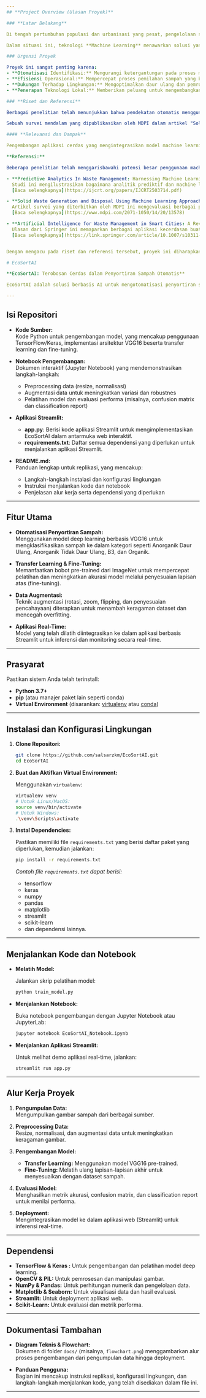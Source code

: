 ```yaml
---
## **Project Overview (Ulasan Proyek)**

### **Latar Belakang**

Di tengah pertumbuhan populasi dan urbanisasi yang pesat, pengelolaan sampah telah menjadi salah satu tantangan terbesar di banyak negara, khususnya di Indonesia. Volume sampah yang terus meningkat tidak hanya memberi tekanan pada infrastruktur pengelolaan, tetapi juga menimbulkan dampak serius terhadap lingkungan dan kesehatan masyarakat. Saat ini, proses pemilahan dan pengelolaan sampah masih banyak dilakukan secara manual, yang rentan terhadap kesalahan dan kurang efisien.

Dalam situasi ini, teknologi **Machine Learning** menawarkan solusi yang inovatif dan praktis. Dengan menganalisis data citra secara otomatis, model machine learning dapat mengidentifikasi jenis-jenis sampah seperti Sampah Anorganik, Sampah Berbahaya, Sampah Elektronik, Sampah Organik, dan Sampah yang Bisa Didaur Ulang. Implementasi model berdasarkan TensorFlow yang dikembangkan dari awal ini diharapkan mampu meningkatkan akurasi dan kecepatan identifikasi, sehingga membantu meningkatkan efisiensi pengelolaan dan daur ulang sampah.

### Urgensi Proyek

Proyek ini sangat penting karena:
- **Otomatisasi Identifikasi:** Mengurangi ketergantungan pada proses manual yang lambat dan rawan kesalahan dengan menerapkan sistem otomatisasi yang mampu mengklasifikasikan sampah secara real-time.
- **Efisiensi Operasional:** Mempercepat proses pemilahan sampah yang berujung pada pengelolaan yang lebih efisien dan mengurangi biaya operasional dalam proses pengolahan sampah.
- **Dukungan Terhadap Lingkungan:** Mengoptimalkan daur ulang dan pemrosesan sampah yang ramah lingkungan, sehingga berkontribusi pada pencegahan pencemaran dan peningkatan kualitas hidup masyarakat.
- **Penerapan Teknologi Lokal:** Memberikan peluang untuk mengembangkan solusi teknologi lokal yang relevan dengan konteks dan tantangan geografis, ekonomi, dan sosial di Indonesia.

### **Riset dan Referensi**

Berbagai penelitian telah menunjukkan bahwa pendekatan otomatis menggunakan machine learning dan computer vision dapat mengatasi tantangan ini dengan memungkinkan identifikasi sampah secara real-time serta memberikan data akurat untuk proses daur ulang dan pengolahan limbah. Misalnya, studi yang dipublikasikan dalam "Predictive Analytics In Waste Management: Harnessing Machine Learning For Sustainable Solutions" menyoroti potensi analitik prediktif dalam mengoptimalkan sistem pengelolaan sampah secara berkelanjutan dengan mengintegrasikan teknologi machine learning dan sensor canggih .

Sebuah survei mendalam yang dipublikasikan oleh MDPI dalam artikel "Solid Waste Generation and Disposal Using Machine Learning Approaches: A Survey of Solutions and Challenges" menguraikan tantangan serta solusi berbasis machine learning yang dapat meningkatkan keakuratan prediksi dan efisiensi operasional dalam pengelolaan sampah. Selain itu, ulasan terbaru dalam "Artificial Intelligence for Waste Management in Smart Cities: A Review" dari Springer menunjukkan bahwa penerapan kecerdasan buatan tidak hanya mengurangi biaya logistik tetapi juga mengoptimalkan proses pemilahan dan daur ulang sampah, yang merupakan langkah penting dalam transformasi menuju smart cities .

#### **Relevansi dan Dampak**

Pengembangan aplikasi cerdas yang mengintegrasikan model machine learning untuk identifikasi sampah ini memiliki dampak strategis dalam mendukung program pengelolaan sampah yang lebih efisien, mengurangi pencemaran, serta memberikan kontribusi nyata terhadap pencapaian target pembangunan berkelanjutan. Dengan mengadopsi pendekatan teknologi ini, diharapkan dapat meningkatkan akurasi pemilahan sampah dan memberikan data insight yang berguna bagi pengambil kebijakan untuk merancang sistem pengelolaan limbah yang lebih responsif dan adaptif terhadap kondisi riil. Proyek ini tidak hanya menawarkan solusi praktis untuk permasalahan lingkungan yang mendesak, tetapi juga membuka peluang inovasi dalam integrasi teknologi kecerdasan buatan untuk mengoptimalkan proses operasional di berbagai sektor .

**Referensi:**

Beberapa penelitian telah menggarisbawahi potensi besar penggunaan machine learning dalam pengelolaan sampah:

- **Predictive Analytics In Waste Management: Harnessing Machine Learning For Sustainable Solutions**  
  Studi ini mengilustrasikan bagaimana analitik prediktif dan machine learning dapat diintegrasikan dengan teknologi sensor untuk mengoptimalkan pemilahan dan pengelolaan sampah secara berkelanjutan.  
  [Baca selengkapnya](https://ijcrt.org/papers/IJCRT2503714.pdf)

- **Solid Waste Generation and Disposal Using Machine Learning Approaches: A Survey of Solutions and Challenges**  
  Artikel survei yang diterbitkan oleh MDPI ini mengevaluasi berbagai pendekatan machine learning yang telah diaplikasikan dalam mengatasi tantangan pengelolaan sampah, mulai dari prediksi jumlah sampah hingga optimisasi proses pengumpulan.  
  [Baca selengkapnya](https://www.mdpi.com/2071-1050/14/20/13578)

- **Artificial Intelligence for Waste Management in Smart Cities: A Review**  
  Ulasan dari Springer ini memaparkan berbagai aplikasi kecerdasan buatan dalam pengelolaan sampah, termasuk penggunaan AI untuk optimasi rute pengumpulan dan peningkatan efisiensi operasional di era smart cities.  
  [Baca selengkapnya](https://link.springer.com/article/10.1007/s10311-023-01604-3)


Dengan mengacu pada riset dan referensi tersebut, proyek ini diharapkan tidak hanya memberikan solusi praktis dalam identifikasi sampah, tetapi juga mendukung pengembangan strategi pengelolaan sampah yang berkelanjutan dan efisien. Ini merupakan langkah integratif yang mempertemukan inovasi teknologi dengan tantangan pengelolaan lingkungan, sejalan dengan upaya membangun smart cities yang lebih bersih dan pintar.

# EcoSortAI

**EcoSortAI: Terobosan Cerdas dalam Penyortiran Sampah Otomatis**

EcoSortAI adalah solusi berbasis AI untuk mengotomatisasi penyortiran sampah guna meningkatkan efisiensi pengelolaan limbah dan mendukung keberlanjutan lingkungan. Proyek ini menggunakan model deep learning (VGG16) yang dioptimalkan melalui teknik transfer learning, fine-tuning, dan data augmentasi untuk menghasilkan klasifikasi sampah dengan akurasi yang tinggi.

---
```


## Isi Repositori

- **Kode Sumber:**  
  Kode Python untuk pengembangan model, yang mencakup penggunaan TensorFlow/Keras, implementasi arsitektur VGG16 beserta transfer learning dan fine-tuning.

- **Notebook Pengembangan:**  
  Dokumen interaktif (Jupyter Notebook) yang mendemonstrasikan langkah-langkah:
  - Preprocessing data (resize, normalisasi)
  - Augmentasi data untuk meningkatkan variasi dan robustnes
  - Pelatihan model dan evaluasi performa (misalnya, confusion matrix dan classification report)

- **Aplikasi Streamlit:**
  - **app.py**: Berisi kode aplikasi Streamlit untuk mengimplementasikan EcoSortAI dalam antarmuka web interaktif.
  - **requirements.txt**: Daftar semua dependensi yang diperlukan untuk menjalankan aplikasi Streamlit.

- **README.md:**  
  Panduan lengkap untuk replikasi, yang mencakup:
  - Langkah-langkah instalasi dan konfigurasi lingkungan
  - Instruksi menjalankan kode dan notebook
  - Penjelasan alur kerja serta dependensi yang diperlukan

---

## Fitur Utama

- **Otomatisasi Penyortiran Sampah:**  
  Menggunakan model deep learning berbasis VGG16 untuk mengklasifikasikan sampah ke dalam kategori seperti Anorganik Daur Ulang, Anorganik Tidak Daur Ulang, B3, dan Organik.

- **Transfer Learning & Fine-Tuning:**  
  Memanfaatkan bobot pre-trained dari ImageNet untuk mempercepat pelatihan dan meningkatkan akurasi model melalui penyesuaian lapisan atas (fine-tuning).

- **Data Augmentasi:**  
  Teknik augmentasi (rotasi, zoom, flipping, dan penyesuaian pencahayaan) diterapkan untuk menambah keragaman dataset dan mencegah overfitting.

- **Aplikasi Real-Time:**  
  Model yang telah dilatih diintegrasikan ke dalam aplikasi berbasis Streamlit untuk inferensi dan monitoring secara real-time.

---

## Prasyarat

Pastikan sistem Anda telah terinstall:

- **Python 3.7+**
- **pip** (atau manajer paket lain seperti conda)
- **Virtual Environment** (disarankan: [virtualenv](https://pypi.org/project/virtualenv/) atau [conda](https://docs.conda.io/projects/conda/en/latest/))

---

## Instalasi dan Konfigurasi Lingkungan

1. **Clone Repositori:**

   ```bash
   git clone https://github.com/salsarzkm/EcoSortAI.git
   cd EcoSortAI
   ```

2. **Buat dan Aktifkan Virtual Environment:**

   Menggunakan `virtualenv`:
   
   ```bash
   virtualenv venv
   # Untuk Linux/MacOS:
   source venv/bin/activate
   # Untuk Windows:
   .\venv\Scripts\activate
   ```

3. **Instal Dependencies:**

   Pastikan memiliki file `requirements.txt` yang berisi daftar paket yang diperlukan, kemudian jalankan:

   ```bash
   pip install -r requirements.txt
   ```

   _Contoh file `requirements.txt` dapat berisi:_
   - tensorflow
   - keras
   - numpy
   - pandas
   - matplotlib
   - streamlit
   - scikit-learn
   - dan dependensi lainnya.

---

## Menjalankan Kode dan Notebook

- **Melatih Model:**

  Jalankan skrip pelatihan model:

  ```bash
  python train_model.py
  ```

- **Menjalankan Notebook:**

  Buka notebook pengembangan dengan Jupyter Notebook atau JupyterLab:

  ```bash
  jupyter notebook EcoSortAI_Notebook.ipynb
  ```

- **Menjalankan Aplikasi Streamlit:**

  Untuk melihat demo aplikasi real-time, jalankan:

  ```bash
  streamlit run app.py
  ```

---

## Alur Kerja Proyek

1. **Pengumpulan Data:**  
   Mengumpulkan gambar sampah dari berbagai sumber.

2. **Preprocessing Data:**  
   Resize, normalisasi, dan augmentasi data untuk meningkatkan keragaman gambar.

3. **Pengembangan Model:**
   - **Transfer Learning:** Menggunakan model VGG16 pre-trained.
   - **Fine-Tuning:** Melatih ulang lapisan-lapisan akhir untuk menyesuaikan dengan dataset sampah.
   
4. **Evaluasi Model:**  
   Menghasilkan metrik akurasi, confusion matrix, dan classification report untuk menilai performa.

5. **Deployment:**  
   Mengintegrasikan model ke dalam aplikasi web (Streamlit) untuk inferensi real-time.

---

## Dependensi

- **TensorFlow & Keras :** Untuk pengembangan dan pelatihan model deep learning.
- **OpenCV & PIL:** Untuk pemrosesan dan manipulasi gambar.
- **NumPy & Pandas:** Untuk perhitungan numerik dan pengelolaan data.
- **Matplotlib & Seaborn:** Untuk visualisasi data dan hasil evaluasi.
- **Streamlit:** Untuk deployment aplikasi web.
- **Scikit-Learn:** Untuk evaluasi dan metrik performa.

---

## Dokumentasi Tambahan

- **Diagram Teknis & Flowchart:**  
  Dokumen di folder `docs/` (misalnya, `flowchart.png`) menggambarkan alur proses pengembangan dari pengumpulan data hingga deployment.

- **Panduan Pengguna:**  
  Bagian ini mencakup instruksi replikasi, konfigurasi lingkungan, dan langkah-langkah menjalankan kode, yang telah disediakan dalam file ini.

---
